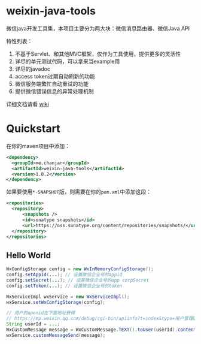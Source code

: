 weixin-java-tools
===========

微信java开发工具集，本项目主要分为两大块：微信消息路由器、微信Java API

特性列表：

1. 不基于Servlet、和其他MVC框架，仅作为工具使用，提供更多的灵活性
2. 详尽的单元测试代码，可以拿来当example用
3. 详尽的javadoc
4. access token过期自动刷新的功能
5. 微信服务端繁忙自动重试的功能
6. 提供微信错误信息的异常处理机制


详细文档请看 [wiki](https://github.com/chanjarster/weixin-java-tools/wiki)

# Quickstart

在你的maven项目中添加：
```xml
<dependency>
  <groupId>me.chanjar</groupId>
  <artifactId>weixin-java-tools</artifactId>
  <version>1.0.2</version>
</dependency>
```

如果要使用``*-SNAPSHOT``版，则需要在你的``pom.xml``中添加这段：

```xml
<repositories>
  <repository>
      <snapshots />
      <id>sonatype snapshots</id>
      <url>https://oss.sonatype.org/content/repositories/snapshots/</url>
  </repository>
</repositories>
```

## Hello World
```java
WxConfigStorage config = new WxInMemoryConfigStorage();
config.setAppId(...); // 设置微信企业号的appid
config.setSecret(...); // 设置微信企业号的app corpSecret
config.setToken(...); // 设置微信企业号的token

WxServiceImpl wxService = new WxServiceImpl();
wxService.setWxConfigStorage(config);

// 用户的openid在下面地址获得 
// https://mp.weixin.qq.com/debug/cgi-bin/apiinfo?t=index&type=用户管理&form=获取关注者列表接口%20/user/get 
String userId = ...; 
WxCustomMessage message = WxCustomMessage.TEXT().toUser(userId).content("Hello World").build();
wxService.customMessageSend(message);
```
